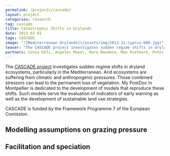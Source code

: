 ```yaml
---
permalink: /projects/cascade/
layout: project
categories: research
tag: cascade
title: Catastrophic Shifts in Drylands
date: 2013-02-01
tags: CASCADE
image: "![Mediterranean drylands](/assets/img/2013-11-cyprus-600.jpg)"
teaser: "The CASCADE project investigates sudden regime shifts in dryland ecosystems, particularly in the Mediterranean. Arid ecosystems are suffering from climatic and anthropogenic pressures. Those combined stressors can lead to the permanent loss of vegetation. We develop models for the evaluation of indicators of early warning as well as the development of sustainable land use strategies. "
partners: Sonia Kéfi, Angeles Mayor, Mara Baudena, Max Rietkerk, Peter DeRuiter
---
```


The [CASCADE project](http://www.cascade-project.eu/) investigates sudden regime shifts in dryland ecosystems, particularly in the Mediterranean. Arid ecosystems are suffering from climatic and anthropogenic pressures. Those combined stressors can lead to the permanent loss of vegetation. My PostDoc in Montpellier is dedicated to the development of models that reproduce these shifts. Such models serve the evaluation of indicators of early warning as well as the development of sustainable land use strategies. 

CASCADE is funded by the Framework Programme 7 of the European Comission. <!-- more -->

## Modelling assumptions on grazing pressure

## Facilitation and speciation

